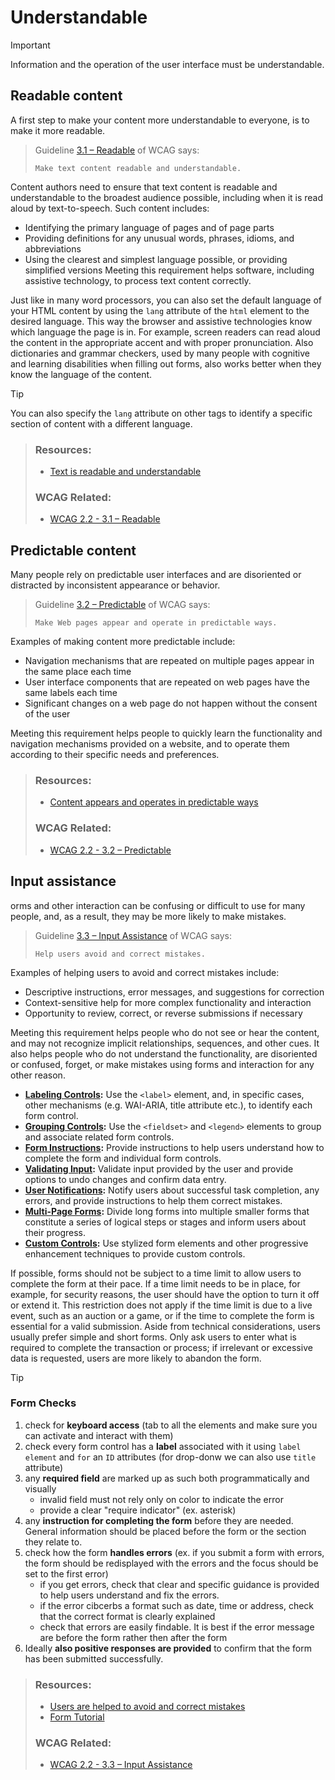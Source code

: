 # Understandable

> [!IMPORTANT]
> Information and the operation of the user interface must be understandable.

## Readable content
A first step to make your content more understandable to everyone, is to make it more readable.

> Guideline [3.1 – Readable](https://www.w3.org/WAI/WCAG22/quickref/#readable) of WCAG says:
> 
> `Make text content readable and understandable.`

Content authors need to ensure that text content is readable and understandable to the broadest audience possible, including when it is read aloud by text-to-speech. Such content includes:
- Identifying the primary language of pages and of page parts
- Providing definitions for any unusual words, phrases, idioms, and abbreviations
- Using the clearest and simplest language possible, or providing simplified versions
Meeting this requirement helps software, including assistive technology, to process text content correctly.

Just like in many word processors, you can also set the default language of your HTML content by using the `lang` attribute of the `html` element to the desired language. This way the browser and assistive technologies know which language the page is in. For example, screen readers can read aloud the content in the appropriate accent and with proper pronunciation. Also dictionaries and grammar checkers, used by many people with cognitive and learning disabilities when filling out forms, also works better when they know the language of the content. 

> [!TIP]
> You can also specify the `lang` attribute on other tags to identify a specific section of content with a different language.

> ### Resources:
> - [Text is readable and understandable](https://www.w3.org/WAI/fundamentals/accessibility-principles/#readable)
>
> ### WCAG Related:
> - [WCAG 2.2 - 3.1 – Readable](https://www.w3.org/WAI/WCAG22/quickref/#readable)


## Predictable content
Many people rely on predictable user interfaces and are disoriented or distracted by inconsistent appearance or behavior. 

> Guideline [3.2 – Predictable](https://www.w3.org/WAI/WCAG22/quickref/#predictable) of WCAG says:
> 
> `Make Web pages appear and operate in predictable ways.`

Examples of making content more predictable include:
- Navigation mechanisms that are repeated on multiple pages appear in the same place each time
- User interface components that are repeated on web pages have the same labels each time
- Significant changes on a web page do not happen without the consent of the user

Meeting this requirement helps people to quickly learn the functionality and navigation mechanisms provided on a website, and to operate them according to their specific needs and preferences.

> ### Resources:
> - [Content appears and operates in predictable ways](https://www.w3.org/WAI/fundamentals/accessibility-principles/#predictable)
>
> ### WCAG Related:
> - [WCAG 2.2 - 3.2 – Predictable](https://www.w3.org/WAI/WCAG22/quickref/#predictable)


## Input assistance

orms and other interaction can be confusing or difficult to use for many people, and, as a result, they may be more likely to make mistakes. 

> Guideline [3.3 – Input Assistance](https://www.w3.org/WAI/WCAG22/quickref/#input-assistance) of WCAG says:
> 
> `Help users avoid and correct mistakes.`

Examples of helping users to avoid and correct mistakes include:
- Descriptive instructions, error messages, and suggestions for correction
- Context-sensitive help for more complex functionality and interaction
- Opportunity to review, correct, or reverse submissions if necessary

Meeting this requirement helps people who do not see or hear the content, and may not recognize implicit relationships, sequences, and other cues. It also helps people who do not understand the functionality, are disoriented or confused, forget, or make mistakes using forms and interaction for any other reason.

- **[Labeling Controls](https://www.w3.org/WAI/tutorials/forms/labels/):** Use the `<label>` element, and, in specific cases, other mechanisms (e.g. WAI-ARIA, title attribute etc.), to identify each form control.
- **[Grouping Controls](https://www.w3.org/WAI/tutorials/forms/grouping/):** Use the `<fieldset>` and `<legend>` elements to group and associate related form controls.
- **[Form Instructions](https://www.w3.org/WAI/tutorials/forms/instructions/):** Provide instructions to help users understand how to complete the form and individual form controls.
- **[Validating Input](https://www.w3.org/WAI/tutorials/forms/validation/):** Validate input provided by the user and provide options to undo changes and confirm data entry.
- **[User Notifications](https://www.w3.org/WAI/tutorials/forms/notifications/):** Notify users about successful task completion, any errors, and provide instructions to help them correct mistakes.
- **[Multi-Page Forms](https://www.w3.org/WAI/tutorials/forms/multi-page/):** Divide long forms into multiple smaller forms that constitute a series of logical steps or stages and inform users about their progress.
- **[Custom Controls](https://www.w3.org/WAI/tutorials/forms/custom-controls/):** Use stylized form elements and other progressive enhancement techniques to provide custom controls.

If possible, forms should not be subject to a time limit to allow users to complete the form at their pace. If a time limit needs to be in place, for example, for security reasons, the user should have the option to turn it off or extend it. This restriction does not apply if the time limit is due to a live event, such as an auction or a game, or if the time to complete the form is essential for a valid submission.
Aside from technical considerations, users usually prefer simple and short forms. Only ask users to enter what is required to complete the transaction or process; if irrelevant or excessive data is requested, users are more likely to abandon the form.


> [!TIP]
> ### Form Checks
> 1. check for **keyboard access** (tab to all the elements and make sure you can activate and interact with them)
> 2. check every form control has a **label** associated with it using `label element` and `for` an `ID` attributes (for drop-donw we can also use `title` attribute)
> 3. any **required field** are marked up as such both programmatically and visually
>     - invalid field must not rely only on color to indicate the error
>     - provide a clear "require indicator" (ex. asterisk)
> 4. any **instruction for completing the form** before they are needed. General information should be placed before the form or the section they relate to.
> 5. check how the form **handles errors** (ex. if you submit a form with errors, the form should be redisplayed with the errors and the focus should be set to the first error)
>     - if you get errors, check that clear and specific guidance is provided to help users understand and fix the errors. 
>     - if the error cibcerbs a format such as date, time or address, check that the correct format is clearly explained
>     - check that errors are easily findable. It is best if the error message are before the form rather then after the form
> 6. Ideally **also positive responses are provided** to confirm that the form has been submitted successfully.
>


> ### Resources:
> - [Users are helped to avoid and correct mistakes](https://www.w3.org/WAI/fundamentals/accessibility-principles/#tolerant)
> - [Form Tutorial](https://www.w3.org/WAI/tutorials/forms/)
> 
> ### WCAG Related:
> - [WCAG 2.2 - 3.3 – Input Assistance](https://www.w3.org/WAI/WCAG22/quickref/#input-assistance)